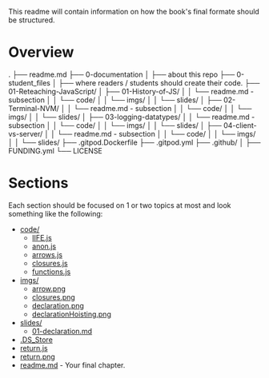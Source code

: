 This readme will contain information on how the book's final formate should be structured.


# Overview
.
├── readme.md
├── 0-documentation
│   ├── about this repo
├── 0-student_files
│   ├── where readers / students should create their code.
├── 01-Reteaching-JavaScript/
│   ├── 01-History-of-JS/
│   │   └── readme.md - subsection
│   │   └── code/
│   │   └── imgs/
│   │   └── slides/
│   ├── 02-Terminal-NVM/
│   │   └── readme.md - subsection
│   │   └── code/
│   │   └── imgs/
│   │   └── slides/
│   ├── 03-logging-datatypes/
│   │   └── readme.md - subsection
│   │   └── code/
│   │   └── imgs/
│   │   └── slides/
│   ├── 04-client-vs-server/
│   │   └── readme.md - subsection
│   │   └── code/
│   │   └── imgs/
│   │   └── slides/
├── .gitpod.Dockerfile
├── .gitpod.yml
├── .github/
│   ├── FUNDING.yml
└── LICENSE


# Sections
Each section should be focused on 1 or two topics at most and look something like the following:


* [code/](./05-Functions/code)
  * [IIFE.js](./05-Functions/code/IIFE.js)
  * [anon.js](./05-Functions/code/anon.js)
  * [arrows.js](./05-Functions/code/arrows.js)
  * [closures.js](./05-Functions/code/closures.js)
  * [functions.js](./05-Functions/code/functions.js)
* [imgs/](./05-Functions/imgs)
  * [arrow.png](./05-Functions/imgs/arrow.png)
  * [closures.png](./05-Functions/imgs/closures.png)
  * [declaration.png](./05-Functions/imgs/declaration.png)
  * [declarationHoisting.png](./05-Functions/imgs/declarationHoisting.png)
* [slides/](./05-Functions/slides)
  * [01-declaration.md](./05-Functions/slides/01-declaration.md)
* [.DS_Store](./05-Functions/.DS_Store)
* [return.js](./05-Functions/return.js)
* [return.png](./05-Functions/return.png)
* [readme.md](./05-Functions/readme.md) - Your final chapter.
